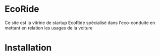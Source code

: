 # EcoRide
Ce site est la vitrine de startup EcoRide spécialisé dans l'eco-conduite en mettant en relation les usages de la voiture

# Installation